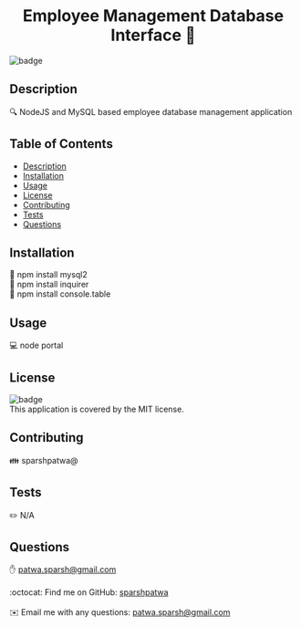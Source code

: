 
<h1 align="center">Employee Management Database Interface 👋</h1>

![badge](https://img.shields.io/badge/license-MIT-brightgreen)<br />

## Description
🔍 NodeJS and MySQL based employee database management application

## Table of Contents
- [Description](#description)
- [Installation](#installation)
- [Usage](#usage)
- [License](#license)
- [Contributing](#contributing)
- [Tests](#tests)
- [Questions](#questions)

## Installation
💾 npm install mysql2  
💾 npm install inquirer  
💾 npm install console.table

## Usage
💻 node portal

## License
![badge](https://img.shields.io/badge/license-MIT-brightgreen)
<br />
This application is covered by the MIT license. 

## Contributing
👪 sparshpatwa@

## Tests
✏️ N/A

## Questions
✋ patwa.sparsh@gmail.com<br />
<br />
:octocat: Find me on GitHub: [sparshpatwa](https://github.com/sparshpatwa)<br />
<br />
✉️ Email me with any questions: patwa.sparsh@gmail.com<br /><br />
